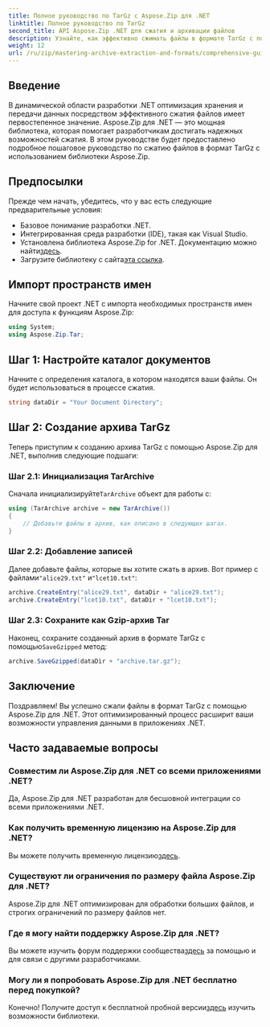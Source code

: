 ```yaml
---
title: Полное руководство по TarGz с Aspose.Zip для .NET
linktitle: Полное руководство по TarGz
second_title: API Aspose.Zip .NET для сжатия и архивации файлов
description: Узнайте, как эффективно сжимать файлы в формате TarGz с помощью Aspose.Zip для .NET. Это подробное руководство охватывает все, от настройки вашей среды.
weight: 12
url: /ru/zip/mastering-archive-extraction-and-formats/comprehensive-guide-to-tar-gz/
---
```

## Введение

В динамической области разработки .NET оптимизация хранения и передачи данных посредством эффективного сжатия файлов имеет первостепенное значение. Aspose.Zip для .NET — это мощная библиотека, которая помогает разработчикам достигать надежных возможностей сжатия. В этом руководстве будет предоставлено подробное пошаговое руководство по сжатию файлов в формат TarGz с использованием библиотеки Aspose.Zip.

## Предпосылки

Прежде чем начать, убедитесь, что у вас есть следующие предварительные условия:

- Базовое понимание разработки .NET.
- Интегрированная среда разработки (IDE), такая как Visual Studio.
-  Установлена библиотека Aspose.Zip for .NET. Документацию можно найти[здесь](https://reference.aspose.com/zip/net/).
-  Загрузите библиотеку с сайта[эта ссылка](https://releases.aspose.com/zip/net/).

## Импорт пространств имен

Начните свой проект .NET с импорта необходимых пространств имен для доступа к функциям Aspose.Zip:

```csharp
using System;
using Aspose.Zip.Tar;
```

## Шаг 1: Настройте каталог документов

Начните с определения каталога, в котором находятся ваши файлы. Он будет использоваться в процессе сжатия.

```csharp
string dataDir = "Your Document Directory";
```

## Шаг 2: Создание архива TarGz

Теперь приступим к созданию архива TarGz с помощью Aspose.Zip для .NET, выполнив следующие подшаги:

### Шаг 2.1: Инициализация TarArchive

 Сначала инициализируйте`TarArchive` объект для работы с:

```csharp
using (TarArchive archive = new TarArchive())
{
    // Добавьте файлы в архив, как описано в следующих шагах.
}
```

### Шаг 2.2: Добавление записей

 Далее добавьте файлы, которые вы хотите сжать в архив. Вот пример с файлами`"alice29.txt"` и`"lcet10.txt"`:

```csharp
archive.CreateEntry("alice29.txt", dataDir + "alice29.txt");
archive.CreateEntry("lcet10.txt", dataDir + "lcet10.txt");
```

### Шаг 2.3: Сохраните как Gzip-архив Tar

 Наконец, сохраните созданный архив в формате TarGz с помощью`SaveGzipped` метод:

```csharp
archive.SaveGzipped(dataDir + "archive.tar.gz");
```

## Заключение

Поздравляем! Вы успешно сжали файлы в формат TarGz с помощью Aspose.Zip для .NET. Этот оптимизированный процесс расширит ваши возможности управления данными в приложениях .NET.

## Часто задаваемые вопросы

### Совместим ли Aspose.Zip для .NET со всеми приложениями .NET?
Да, Aspose.Zip для .NET разработан для бесшовной интеграции со всеми приложениями .NET.

### Как получить временную лицензию на Aspose.Zip для .NET?
 Вы можете получить временную лицензию[здесь](https://purchase.conholdate.com/temporary-license/).

### Существуют ли ограничения по размеру файла Aspose.Zip для .NET?
Aspose.Zip для .NET оптимизирован для обработки больших файлов, и строгих ограничений по размеру файлов нет.

### Где я могу найти поддержку Aspose.Zip для .NET?
 Вы можете изучить форум поддержки сообщества[здесь](https://forum.aspose.com/c/zip/37) за помощью и для связи с другими разработчиками.

### Могу ли я попробовать Aspose.Zip для .NET бесплатно перед покупкой?
 Конечно! Получите доступ к бесплатной пробной версии[здесь](https://releases.aspose.com/zip/net) изучить возможности библиотеки.
